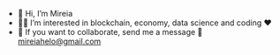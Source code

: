 - 👋 Hi, I’m Mireia
- 👩‍💻 I’m interested in blockchain, economy, data science and coding ❤️ 
- 🌱 If you want to collaborate, send me a message  💌 mireiahelo@gmail.com  
 

